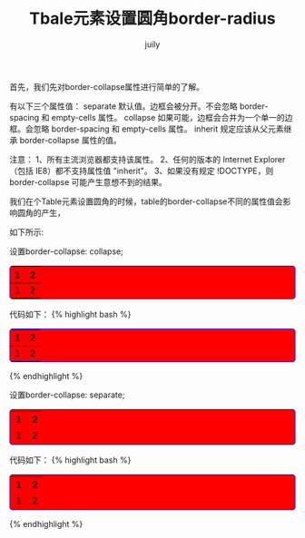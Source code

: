 ﻿---
layout: post
title: Tbale元素设置圆角border-radius
author: juily
---


首先，我们先对border-collapse属性进行简单的了解。

有以下三个属性值：
separate  默认值。边框会被分开。不会忽略 border-spacing 和 empty-cells 属性。 
collapse  如果可能，边框会合并为一个单一的边框。会忽略 border-spacing 和 empty-cells 属性。
inherit   规定应该从父元素继承 border-collapse 属性的值。



注意：
	1、所有主流浏览器都支持该属性。
	2、任何的版本的 Internet Explorer （包括 IE8）都不支持属性值 "inherit"。
	3、如果没有规定 !DOCTYPE，则 border-collapse 可能产生意想不到的结果。


我们在个Table元素设置圆角的时候，table的border-collapse不同的属性值会影响圆角的产生，

如下所示:

设置border-collapse: collapse;
<table style="background-color: red; border: 1px solid blue;border-radius: 5px;border-collapse: collapse;">
	<thead>
		<tr>
			<th>1</th>
			<th>2</th>
		</tr>
	</thead>
	<tbody>
		<tr>
			<td>1</td>
			<td>2</td>
		</tr>
	</tbody>
</table>

代码如下：
{% highlight bash %}
<table style="background-color: red; border: 1px solid blue;border-radius: 5px; border-collapse: collapse;">
	<thead>
		<tr>
			<th>1</th>
			<th>2</th>
		</tr>
	</thead>
	<tbody>
		<tr>
			<td>1</td>
			<td>2</td>
		</tr>
	</tbody>
</table>
{% endhighlight %}


设置border-collapse: separate;
<table style="background-color: red; border: 1px solid blue;border-radius: 5px;border-collapse: separate;">
	<thead>
		<tr>
			<th>1</th>
			<th>2</th>
		</tr>
	</thead>
	<tbody>
		<tr>
			<td>1</td>
			<td>2</td>
		</tr>
	</tbody>
</table>

代码如下：
{% highlight bash %}
<table style="background-color: red; border: 1px solid blue;border-radius: 5px;border-collapse: separate;">
	<thead>
		<tr>
			<th>1</th>
			<th>2</th>
		</tr>
	</thead>
	<tbody>
		<tr>
			<td>1</td>
			<td>2</td>
		</tr>
	</tbody>
</table>
{% endhighlight %}

